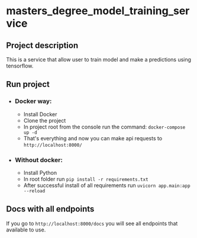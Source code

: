 # masters_degree_model_training_service

## Project description
This is a service that allow user to train model and make a predictions using tensorflow.

## Run project
- ### Docker way:
    - Install Docker
    - Clone the project
    - In project root from the console run the command: `docker-compose up -d`
    - That's everything and now you can make api requests to `http://localhost:8000/`

- ###  Without docker:
    - Install Python
    - In root folder run `pip install -r requirements.txt`
    - After successful install of all requirements run `uvicorn app.main:app --reload`
## Docs with all endpoints
If you go to `http://localhost:8000/docs` you will see all endpoints that available to use.